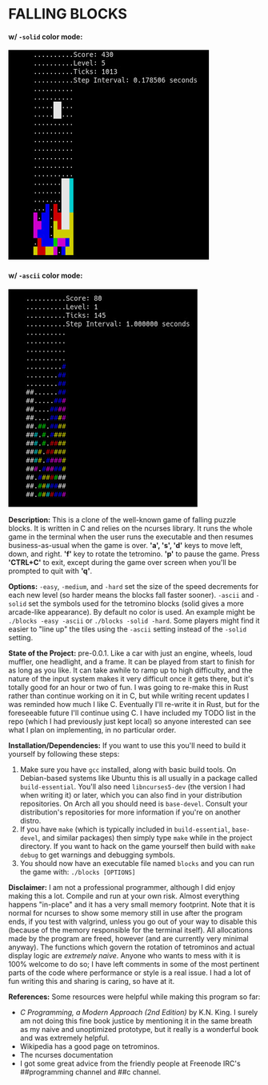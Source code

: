 # FALLING BLOCKS

#### w/ `-solid` color mode:
![Gameplay Image](images/gameplay.jpg)

#### w/ `-ascii` color mode:
![Gameplay Image](images/gameplay2.jpg)

**Description:** This is a clone of the well-known game of falling puzzle blocks. It is written in C and relies on the ncurses library. It runs the whole game in the terminal when the user runs the executable and then resumes business-as-usual when the game is over. **'a', 's', 'd'** keys to move left, down, and right. **'f'** key to rotate the tetromino. **'p'** to pause the game. Press **'CTRL+C'** to exit, except during the game over screen when you'll be prompted to quit with **'q'**. 

**Options:** `-easy`, `-medium`, and `-hard` set the size of the speed decrements for each new level (so harder means the blocks fall faster sooner). `-ascii` and `-solid` set the symbols used for the tetromino blocks (solid gives a more arcade-like appearance). By default no color is used. An example might be `./blocks -easy -ascii` or `./blocks -solid -hard`. Some players might find it easier to "line up" the tiles using the `-ascii` setting instead of the `-solid` setting.

**State of the Project:** pre-0.0.1. Like a car with just an engine, wheels, loud muffler, one headlight, and a frame. It can be played from start to finish for as long as you like. It can take awhile to ramp up to high difficulty, and the nature of the input system makes it very difficult once it gets there, but it's totally good for an hour or two of fun. I was going to re-make this in Rust rather than continue working on it in C, but while writing recent updates I was reminded how much I like C. Eventually I'll re-write it in Rust, but for the foreseeable future I'll continue using C. I have included my TODO list in the repo (which I had previously just kept local) so anyone interested can see what I plan on implementing, in no particular order. 

**Installation/Dependencies:** If you want to use this you'll need to build it yourself by following these steps:
1. Make sure you have `gcc` installed, along with basic build tools. On Debian-based systems like Ubuntu this is all usually in a package called `build-essential`. You'll also need `libncurses5-dev` (the version I had when writing it) or later, which you can also find in your distribution repositories. On Arch all you should need is `base-devel`. Consult your distribution's repositories for more information if you're on another distro.
2. If you have `make` (which is typically included in `build-essential`, `base-devel`, and similar packages) then simply type `make` while in the project directory. If you want to hack on the game yourself then build with `make debug` to get warnings and debugging symbols.
3. You should now have an executable file named `blocks` and you can run the game with: `./blocks [OPTIONS]`

**Disclaimer:** I am not a professional programmer, although I did enjoy making this a lot. Compile and run at your own risk. Almost everything happens "in-place" and it has a very small memory footprint. Note that it is normal for ncurses to show some memory still in use after the program ends, if you test with valgrind, unless you go out of your way to disable this (because of the memory responsible for the terminal itself). All allocations made by the program are freed, however (and are currently very minimal anyway). The functions which govern the rotation of tetrominos and actual display logic are *extremely naive*. Anyone who wants to mess with it is 100% welcome to do so; I have left comments in some of the most pertinent parts of the code where performance or style is a real issue. I had a lot of fun writing this and sharing is caring, so have at it. 

**References:** Some resources were helpful while making this program so far:
- *C Programming, a Modern Approach (2nd Edition)* by K.N. King. I surely am not doing this fine book justice by mentioning it in the same breath as my naive and unoptimized prototype, but it really is a wonderful book and was extremely helpful.
- Wikipedia has a good page on tetrominos.
- The ncurses documentation
- I got some great advice from the friendly people at Freenode IRC's ##programming channel and ##c channel.

